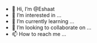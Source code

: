 - 👋 Hi, I’m @Eshaat
- 👀 I’m interested in ...
- 🌱 I’m currently learning ...
- 💞️ I’m looking to collaborate on ...
- 📫 How to reach me ...

<!---
Eshaat/Eshaat is a ✨ special ✨ repository because its `README.md` (this file) appears on your GitHub profile.
You can click the Preview link to take a look at your changes.
--->
